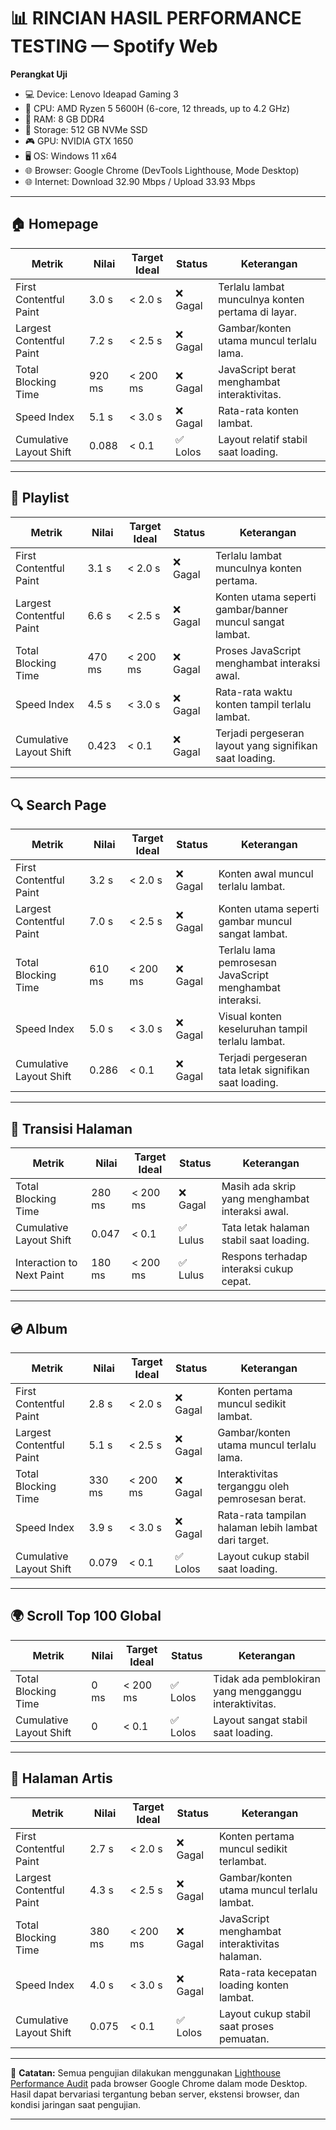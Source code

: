 # 📊 RINCIAN HASIL PERFORMANCE TESTING — Spotify Web

**Perangkat Uji**

- 💻 Device: Lenovo Ideapad Gaming 3
- 🧠 CPU: AMD Ryzen 5 5600H (6-core, 12 threads, up to 4.2 GHz)
- 🧮 RAM: 8 GB DDR4
- 💾 Storage: 512 GB NVMe SSD
- 🎮 GPU: NVIDIA GTX 1650
- 🖥️ OS: Windows 11 x64
- 🌐 Browser: Google Chrome (DevTools Lighthouse, Mode Desktop)
- 🌐 Internet: Download 32.90 Mbps / Upload 33.93 Mbps

---

## 🏠 Homepage

| Metrik                   | Nilai  | Target Ideal | Status   | Keterangan                                        |
| ------------------------ | ------ | ------------ | -------- | ------------------------------------------------- |
| First Contentful Paint   | 3.0 s  | < 2.0 s      | ❌ Gagal | Terlalu lambat munculnya konten pertama di layar. |
| Largest Contentful Paint | 7.2 s  | < 2.5 s      | ❌ Gagal | Gambar/konten utama muncul terlalu lama.          |
| Total Blocking Time      | 920 ms | < 200 ms     | ❌ Gagal | JavaScript berat menghambat interaktivitas.       |
| Speed Index              | 5.1 s  | < 3.0 s      | ❌ Gagal | Rata-rata konten lambat.                          |
| Cumulative Layout Shift  | 0.088  | < 0.1        | ✅ Lolos | Layout relatif stabil saat loading.               |

---

## 🎵 Playlist

| Metrik                   | Nilai  | Target Ideal | Status   | Keterangan                                               |
| ------------------------ | ------ | ------------ | -------- | -------------------------------------------------------- |
| First Contentful Paint   | 3.1 s  | < 2.0 s      | ❌ Gagal | Terlalu lambat munculnya konten pertama.                 |
| Largest Contentful Paint | 6.6 s  | < 2.5 s      | ❌ Gagal | Konten utama seperti gambar/banner muncul sangat lambat. |
| Total Blocking Time      | 470 ms | < 200 ms     | ❌ Gagal | Proses JavaScript menghambat interaksi awal.             |
| Speed Index              | 4.5 s  | < 3.0 s      | ❌ Gagal | Rata-rata waktu konten tampil terlalu lambat.            |
| Cumulative Layout Shift  | 0.423  | < 0.1        | ❌ Gagal | Terjadi pergeseran layout yang signifikan saat loading.  |

---

## 🔍 Search Page

| Metrik                   | Nilai  | Target Ideal | Status   | Keterangan                                               |
| ------------------------ | ------ | ------------ | -------- | -------------------------------------------------------- |
| First Contentful Paint   | 3.2 s  | < 2.0 s      | ❌ Gagal | Konten awal muncul terlalu lambat.                       |
| Largest Contentful Paint | 7.0 s  | < 2.5 s      | ❌ Gagal | Konten utama seperti gambar muncul sangat lambat.        |
| Total Blocking Time      | 610 ms | < 200 ms     | ❌ Gagal | Terlalu lama pemrosesan JavaScript menghambat interaksi. |
| Speed Index              | 5.0 s  | < 3.0 s      | ❌ Gagal | Visual konten keseluruhan tampil terlalu lambat.         |
| Cumulative Layout Shift  | 0.286  | < 0.1        | ❌ Gagal | Terjadi pergeseran tata letak signifikan saat loading.   |

---

## 🔄 Transisi Halaman

| Metrik                    | Nilai  | Target Ideal | Status   | Keterangan                                      |
| ------------------------- | ------ | ------------ | -------- | ----------------------------------------------- |
| Total Blocking Time       | 280 ms | < 200 ms     | ❌ Gagal | Masih ada skrip yang menghambat interaksi awal. |
| Cumulative Layout Shift   | 0.047  | < 0.1        | ✅ Lulus | Tata letak halaman stabil saat loading.         |
| Interaction to Next Paint | 180 ms | < 200 ms     | ✅ Lulus | Respons terhadap interaksi cukup cepat.         |

---

## 💿 Album

| Metrik                   | Nilai  | Target Ideal | Status   | Keterangan                                           |
| ------------------------ | ------ | ------------ | -------- | ---------------------------------------------------- |
| First Contentful Paint   | 2.8 s  | < 2.0 s      | ❌ Gagal | Konten pertama muncul sedikit lambat.                |
| Largest Contentful Paint | 5.1 s  | < 2.5 s      | ❌ Gagal | Gambar/konten utama muncul terlalu lama.             |
| Total Blocking Time      | 330 ms | < 200 ms     | ❌ Gagal | Interaktivitas terganggu oleh pemrosesan berat.      |
| Speed Index              | 3.9 s  | < 3.0 s      | ❌ Gagal | Rata-rata tampilan halaman lebih lambat dari target. |
| Cumulative Layout Shift  | 0.079  | < 0.1        | ✅ Lolos | Layout cukup stabil saat loading.                    |

---

## 🌍 Scroll Top 100 Global

| Metrik                  | Nilai | Target Ideal | Status   | Keterangan                                            |
| ----------------------- | ----- | ------------ | -------- | ----------------------------------------------------- |
| Total Blocking Time     | 0 ms  | < 200 ms     | ✅ Lolos | Tidak ada pemblokiran yang mengganggu interaktivitas. |
| Cumulative Layout Shift | 0     | < 0.1        | ✅ Lolos | Layout sangat stabil saat loading.                    |

---

## 👤 Halaman Artis

| Metrik                   | Nilai  | Target Ideal | Status   | Keterangan                                    |
| ------------------------ | ------ | ------------ | -------- | --------------------------------------------- |
| First Contentful Paint   | 2.7 s  | < 2.0 s      | ❌ Gagal | Konten pertama muncul sedikit terlambat.      |
| Largest Contentful Paint | 4.3 s  | < 2.5 s      | ❌ Gagal | Gambar/konten utama muncul terlalu lambat.    |
| Total Blocking Time      | 380 ms | < 200 ms     | ❌ Gagal | JavaScript menghambat interaktivitas halaman. |
| Speed Index              | 4.0 s  | < 3.0 s      | ❌ Gagal | Rata-rata kecepatan loading konten lambat.    |
| Cumulative Layout Shift  | 0.075  | < 0.1        | ✅ Lolos | Layout cukup stabil saat proses pemuatan.     |

---

📝 **Catatan:** Semua pengujian dilakukan menggunakan [Lighthouse Performance Audit](https://developers.google.com/web/tools/lighthouse) pada browser Google Chrome dalam mode Desktop. Hasil dapat bervariasi tergantung beban server, ekstensi browser, dan kondisi jaringan saat pengujian.

---
